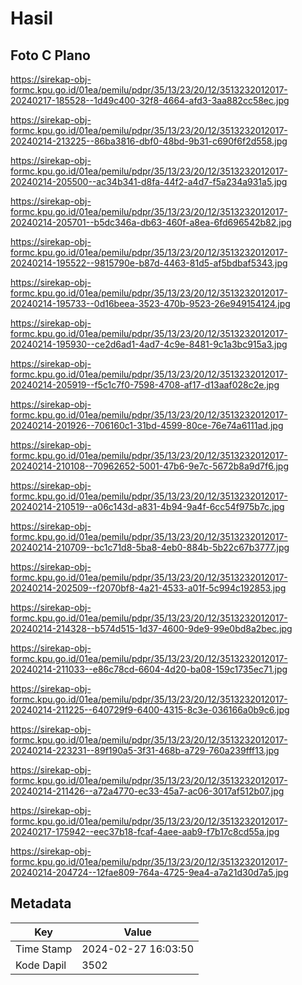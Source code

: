 # Hasil

## Foto C Plano

https://sirekap-obj-formc.kpu.go.id/01ea/pemilu/pdpr/35/13/23/20/12/3513232012017-20240217-185528--1d49c400-32f8-4664-afd3-3aa882cc58ec.jpg

https://sirekap-obj-formc.kpu.go.id/01ea/pemilu/pdpr/35/13/23/20/12/3513232012017-20240214-213225--86ba3816-dbf0-48bd-9b31-c690f6f2d558.jpg

https://sirekap-obj-formc.kpu.go.id/01ea/pemilu/pdpr/35/13/23/20/12/3513232012017-20240214-205500--ac34b341-d8fa-44f2-a4d7-f5a234a931a5.jpg

https://sirekap-obj-formc.kpu.go.id/01ea/pemilu/pdpr/35/13/23/20/12/3513232012017-20240214-205701--b5dc346a-db63-460f-a8ea-6fd696542b82.jpg

https://sirekap-obj-formc.kpu.go.id/01ea/pemilu/pdpr/35/13/23/20/12/3513232012017-20240214-195522--9815790e-b87d-4463-81d5-af5bdbaf5343.jpg

https://sirekap-obj-formc.kpu.go.id/01ea/pemilu/pdpr/35/13/23/20/12/3513232012017-20240214-195733--0d16beea-3523-470b-9523-26e949154124.jpg

https://sirekap-obj-formc.kpu.go.id/01ea/pemilu/pdpr/35/13/23/20/12/3513232012017-20240214-195930--ce2d6ad1-4ad7-4c9e-8481-9c1a3bc915a3.jpg

https://sirekap-obj-formc.kpu.go.id/01ea/pemilu/pdpr/35/13/23/20/12/3513232012017-20240214-205919--f5c1c7f0-7598-4708-af17-d13aaf028c2e.jpg

https://sirekap-obj-formc.kpu.go.id/01ea/pemilu/pdpr/35/13/23/20/12/3513232012017-20240214-201926--706160c1-31bd-4599-80ce-76e74a6111ad.jpg

https://sirekap-obj-formc.kpu.go.id/01ea/pemilu/pdpr/35/13/23/20/12/3513232012017-20240214-210108--70962652-5001-47b6-9e7c-5672b8a9d7f6.jpg

https://sirekap-obj-formc.kpu.go.id/01ea/pemilu/pdpr/35/13/23/20/12/3513232012017-20240214-210519--a06c143d-a831-4b94-9a4f-6cc54f975b7c.jpg

https://sirekap-obj-formc.kpu.go.id/01ea/pemilu/pdpr/35/13/23/20/12/3513232012017-20240214-210709--bc1c71d8-5ba8-4eb0-884b-5b22c67b3777.jpg

https://sirekap-obj-formc.kpu.go.id/01ea/pemilu/pdpr/35/13/23/20/12/3513232012017-20240214-202509--f2070bf8-4a21-4533-a01f-5c994c192853.jpg

https://sirekap-obj-formc.kpu.go.id/01ea/pemilu/pdpr/35/13/23/20/12/3513232012017-20240214-214328--b574d515-1d37-4600-9de9-99e0bd8a2bec.jpg

https://sirekap-obj-formc.kpu.go.id/01ea/pemilu/pdpr/35/13/23/20/12/3513232012017-20240214-211033--e86c78cd-6604-4d20-ba08-159c1735ec71.jpg

https://sirekap-obj-formc.kpu.go.id/01ea/pemilu/pdpr/35/13/23/20/12/3513232012017-20240214-211225--640729f9-6400-4315-8c3e-036166a0b9c6.jpg

https://sirekap-obj-formc.kpu.go.id/01ea/pemilu/pdpr/35/13/23/20/12/3513232012017-20240214-223231--89f190a5-3f31-468b-a729-760a239fff13.jpg

https://sirekap-obj-formc.kpu.go.id/01ea/pemilu/pdpr/35/13/23/20/12/3513232012017-20240214-211426--a72a4770-ec33-45a7-ac06-3017af512b07.jpg

https://sirekap-obj-formc.kpu.go.id/01ea/pemilu/pdpr/35/13/23/20/12/3513232012017-20240217-175942--eec37b18-fcaf-4aee-aab9-f7b17c8cd55a.jpg

https://sirekap-obj-formc.kpu.go.id/01ea/pemilu/pdpr/35/13/23/20/12/3513232012017-20240214-204724--12fae809-764a-4725-9ea4-a7a21d30d7a5.jpg


## Metadata

| Key        | Value               |
| ---------- | ------------------- |
| Time Stamp | 2024-02-27 16:03:50 |
| Kode Dapil | 3502                |



